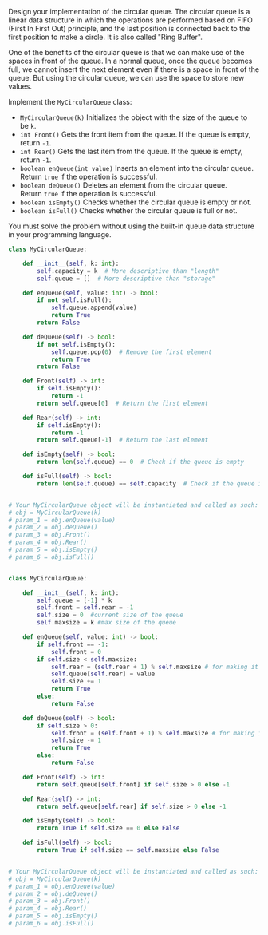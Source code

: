 Design your implementation of the circular queue. The circular queue is a linear data structure in which the operations are performed based on FIFO (First In First Out) principle, and the last position is connected back to the first position to make a circle. It is also called "Ring Buffer".

One of the benefits of the circular queue is that we can make use of the spaces in front of the queue. In a normal queue, once the queue becomes full, we cannot insert the next element even if there is a space in front of the queue. But using the circular queue, we can use the space to store new values.

Implement the `MyCircularQueue` class:

- `MyCircularQueue(k)` Initializes the object with the size of the queue to be `k`.
- `int Front()` Gets the front item from the queue. If the queue is empty, return `-1`.
- `int Rear()` Gets the last item from the queue. If the queue is empty, return `-1`.
- `boolean enQueue(int value)` Inserts an element into the circular queue. Return `true` if the operation is successful.
- `boolean deQueue()` Deletes an element from the circular queue. Return `true` if the operation is successful.
- `boolean isEmpty()` Checks whether the circular queue is empty or not.
- `boolean isFull()` Checks whether the circular queue is full or not.

You must solve the problem without using the built-in queue data structure in your programming language.


```python
class MyCircularQueue:

    def __init__(self, k: int):
        self.capacity = k  # More descriptive than "length"
        self.queue = []  # More descriptive than "storage"

    def enQueue(self, value: int) -> bool:
        if not self.isFull():
            self.queue.append(value)
            return True
        return False

    def deQueue(self) -> bool:
        if not self.isEmpty():
            self.queue.pop(0)  # Remove the first element
            return True
        return False

    def Front(self) -> int:
        if self.isEmpty():
            return -1
        return self.queue[0]  # Return the first element

    def Rear(self) -> int:
        if self.isEmpty():
            return -1
        return self.queue[-1]  # Return the last element

    def isEmpty(self) -> bool:
        return len(self.queue) == 0  # Check if the queue is empty

    def isFull(self) -> bool:
        return len(self.queue) == self.capacity  # Check if the queue is full


# Your MyCircularQueue object will be instantiated and called as such:
# obj = MyCircularQueue(k)
# param_1 = obj.enQueue(value)
# param_2 = obj.deQueue()
# param_3 = obj.Front()
# param_4 = obj.Rear()
# param_5 = obj.isEmpty()
# param_6 = obj.isFull()


```


```python

class MyCircularQueue:

    def __init__(self, k: int):
        self.queue = [-1] * k
        self.front = self.rear = -1
        self.size = 0  #current size of the queue
        self.maxsize = k #max size of the queue

    def enQueue(self, value: int) -> bool:
        if self.front == -1:
            self.front = 0
        if self.size < self.maxsize:
            self.rear = (self.rear + 1) % self.maxsize # for making it circular
            self.queue[self.rear] = value
            self.size += 1
            return True
        else:
            return False

    def deQueue(self) -> bool:
        if self.size > 0:
            self.front = (self.front + 1) % self.maxsize # for making it circular
            self.size -= 1
            return True
        else:
            return False

    def Front(self) -> int:
        return self.queue[self.front] if self.size > 0 else -1

    def Rear(self) -> int:
        return self.queue[self.rear] if self.size > 0 else -1

    def isEmpty(self) -> bool:
        return True if self.size == 0 else False

    def isFull(self) -> bool:
        return True if self.size == self.maxsize else False


# Your MyCircularQueue object will be instantiated and called as such:
# obj = MyCircularQueue(k)
# param_1 = obj.enQueue(value)
# param_2 = obj.deQueue()
# param_3 = obj.Front()
# param_4 = obj.Rear()
# param_5 = obj.isEmpty()
# param_6 = obj.isFull()


```